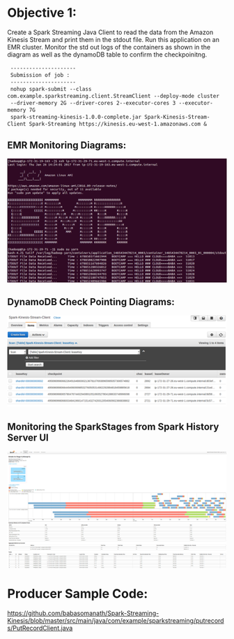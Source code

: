 # Objective 1:
   Create a Spark Streaming Java Client to read the data from the Amazon Kinesis Stream and print them in the stdout file. Run this application on an EMR cluster. Monitor the std out logs of the containers as shown in the diagram as well as the dynamoDB table to confirm the checkpoinitng.
     
     ---------------------
     Submission of job : 
     ---------------------
     nohup spark-submit --class com.example.sparkstreaming.client.StreamClient --deploy-mode cluster 
     --driver-memory 2G --driver-cores 2--executor-cores 3 --executor-memory 7G 
     spark-streaming-kinesis-1.0.0-complete.jar Spark-Kinesis-Stream-Client Spark-Streaming https://kinesis.eu-west-1.amazonaws.com &

## EMR Monitoring Diagrams:
![alt tag](https://github.com/babasomanath/Spark-Streaming-Kinesis/blob/master/files/Validate.png)

## DynamoDB Check Pointing Diagrams:
![alt tag](https://github.com/babasomanath/Spark-Streaming-Kinesis/blob/master/files/DDB_checkpoint.png)

## Monitoring the SparkStages from Spark History Server UI
![alt tag](https://github.com/babasomanath/Spark-Streaming-Kinesis/blob/master/files/Monitoring_The_SparkStages_From_Spark_History_Server_UI.png)

# Producer Sample Code:
https://github.com/babasomanath/Spark-Streaming-Kinesis/blob/master/src/main/java/com/example/sparkstreaming/putrecords/PutRecordClient.java
   
